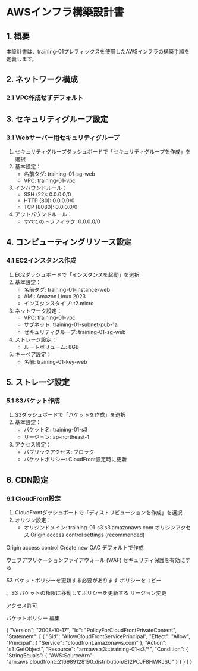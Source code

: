 # AWSインフラ構築設計書

## 1. 概要
本設計書は、training-01プレフィックスを使用したAWSインフラの構築手順を定義します。

## 2. ネットワーク構成
### 2.1 VPC作成せずデフォルト

## 3. セキュリティグループ設定
### 3.1 Webサーバー用セキュリティグループ
1. セキュリティグループダッシュボードで「セキュリティグループを作成」を選択
2. 基本設定：
   - 名前タグ: training-01-sg-web
   - VPC: training-01-vpc
3. インバウンドルール：
   - SSH (22): 0.0.0.0/0
   - HTTP (80): 0.0.0.0/0
   - TCP (8080): 0.0.0.0/0
4. アウトバウンドルール：
   - すべてのトラフィック: 0.0.0.0/0

## 4. コンピューティングリソース設定
### 4.1 EC2インスタンス作成
1. EC2ダッシュボードで「インスタンスを起動」を選択
2. 基本設定：
   - 名前タグ: training-01-instance-web
   - AMI: Amazon Linux 2023
   - インスタンスタイプ: t2.micro
3. ネットワーク設定：
   - VPC: training-01-vpc
   - サブネット: training-01-subnet-pub-1a
   - セキュリティグループ: training-01-sg-web
4. ストレージ設定：
   - ルートボリューム: 8GB
5. キーペア設定：
   - 名前: training-01-key-web

## 5. ストレージ設定
### 5.1 S3バケット作成
1. S3ダッシュボードで「バケットを作成」を選択
2. 基本設定：
   - バケット名: training-01-s3
   - リージョン: ap-northeast-1
3. アクセス設定：
   - パブリックアクセス: ブロック
   - バケットポリシー: CloudFront設定時に更新

## 6. CDN設定
### 6.1 CloudFront設定
1. CloudFrontダッシュボードで「ディストリビューションを作成」を選択
2. オリジン設定：
   - オリジンドメイン: training-01-s3.s3.amazonaws.com
オリジンアクセス
Origin access control settings (recommended)

Origin access control
Create new OAC
デフォルトで作成

ウェブアプリケーションファイアウォール (WAF)
セキュリティ保護を有効にする

S3 バケットポリシーを更新する必要があります
ポリシーをコピー

。S3 バケットの権限に移動してポリシーを更新する 
リージョン変更

アクセス許可

バケットポリシー
編集

{
        "Version": "2008-10-17",
        "Id": "PolicyForCloudFrontPrivateContent",
        "Statement": [
            {
                "Sid": "AllowCloudFrontServicePrincipal",
                "Effect": "Allow",
                "Principal": {
                    "Service": "cloudfront.amazonaws.com"
                },
                "Action": "s3:GetObject",
                "Resource": "arn:aws:s3:::training-01-s3/*",
                "Condition": {
                    "StringEquals": {
                      "AWS:SourceArn": "arn:aws:cloudfront::216989128190:distribution/E12PCJF8HWKJSU"
                    }
                }
            }
        ]
      }


